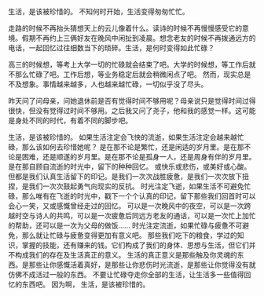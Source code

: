 生活，是该被珍惜的。
不知何时开始，生活变得匆匆忙忙。

走路的时候不再抬头猜想天上的云儿像着什么。读诗的时候不再慢慢感受它的意境。假期不再约上三俩好友在晚风中闲扯到凌晨。想念老友的时候不再拨通远方的电话，一起回忆过往细数当下的琐碎。生活，是何时变得如此忙碌？

高三的时候想，等考上大学一切的忙碌就会结束了吧。大学的时候想，等工作后就不那么忙碌了吧。工作后想，等业务稳定后就会稍微闲点了吧。
然而，现实总是不及想象。事情越来越多，人也越来越忙碌，一切似乎没了尽头。

昨天问了问母亲，问她退休前是否有觉得时间不够用呢？母亲说只是觉得时间过得很快，但没有觉得过时间不够用。之后我又问了尧子，他和我的感觉一样。这可能是身处不同的时代，有着不同的脚步吧。

生活，是该被珍惜的。
如果生活注定会飞快的流逝，如果生活注定会越来越忙碌，那么该如何去珍惜她呢？
是在那不论是繁忙，还是闲适的岁月里。是在那不论是困难，还是顺遂的岁月里。是在那不论是孤身一人，还是周身有伴的岁月里。是在那自顾自流逝的时光中，留下的种种回忆。
或快乐或悲伤，或美好或心酸。但都是我们认真生活留下的印记。是我们一次次战胜疲惫，是我们一次次放下扭捏，是我们一次次鼓起勇气向现实的反抗。
时光注定飞逝，如果生活不可避免忙碌，那么唯有在飞逝的时光中，戳下一个个认真的印记，留下那些我们回首时可以会心一笑，又或感慨曾经走过的回忆。
可以是一次晚风中的夜空，可以是一次跨越时空与诗人的共鸣，可以是一次疲惫后同远方老友的通话，可以是一次忙上加忙的帮助，还可以是一次为父母的做饭......
时光注定流逝，如果忙碌与疲惫不可避免，那么就让忙碌与疲惫变得更加有意义吧。
那些我们吃下的粮食，学过的知识，掌握的技能，还有赚来的钱。它们构成了我们的身体、思想与生活，但它们并不构成我们的存在及生活真正的意义。
生活的真正意义是那些触及你灵魂的东西。是那些让你感慨活着真好，是那些让你悲伤时光流逝，是那些让你觉得没有就仿佛不成活过一般的东西。
不要让忙碌夺走你全部的生活，让生活多一些值得回忆的东西吧。
因为啊，
生活，是该被珍惜的。
